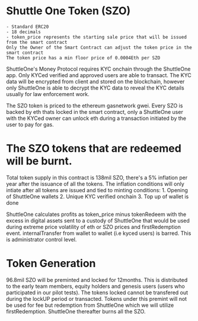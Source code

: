# Shuttle One Token (SZO)
    - Standard ERC20
    - 18 decimals
    - token_price represents the starting sale price that will be issued from the smart contract
	Only the Owner of the Smart Contract can adjust the token price in the smart contract
	The token price has a min floor price of 0.0004Eth per SZO

ShuttleOne's Money Protocol requires KYC onchain through the ShuttleOne app. Only KYCed verified and approved users are able to transact.
	The KYC data will be encrypted from client and stored on the blockchain, however only ShuttleOne is able to decrypt the KYC data to reveal the KYC details usually for law enforcement work.


The SZO token is priced to the ethereum gasnetwork gwei. Every SZO is backed by eth thats locked in the smart contract, only a ShuttleOne user with the KYCed owner can unlock eth during a transaction initiated by the user to pay for gas.


# The SZO tokens that are redeemed will be burnt. 

Total token supply in this contract is 138mil SZO, there's a 5% inflation per year after the issuance of all the tokens. The inflation conditions will only intiate after all tokens are issued and tied to minting conditions:
	1. Opening of ShuttleOne wallets
	2. Unique KYC verified onchain
	3. Top up of wallet is done

ShuttleOne calculates profits as token_price minus tokenRedeem with the excess in digital assets sent to a custody of ShuttleOne that would be used during extreme price volatility of eth or SZO prices and firstRedemption event.
internalTransfer from wallet to wallet (i.e kyced users) is barred. This is administrator control level.




# Token Generation

96.8mil SZO will be preminted and locked for 12months. This is distributed to the early team members, equity holders and genesis users (users who participated in our pilot tests).
The tokens locked cannot be transfered out during the lockUP period or transacted.
Tokens under this premint will not be used for fee but redemption from ShuttleOne which we will utilize firstRedemption. ShuttleOne thereafter burns all the SZO.
